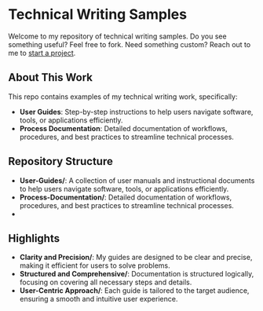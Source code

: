 # Technical Writing Samples

Welcome to my repository of technical writing samples. Do you see something useful? Feel free to fork. Need something custom? Reach out to me to [start a project](https://tiamcquaid.com/start-a-project).

## About This Work

This repo contains examples of my technical writing work, specifically:
- **User Guides**: Step-by-step instructions to help users navigate software, tools, or applications efficiently.
- **Process Documentation**: Detailed documentation of workflows, procedures, and best practices to streamline technical processes.

## Repository Structure

- **User-Guides/**: A collection of user manuals and instructional documents to help users navigate software, tools, or applications efficiently.
- **Process-Documentation/**: Detailed documentation of workflows, procedures, and best practices to streamline technical processes.
- 
## Highlights

- **Clarity and Precision/**: My guides are designed to be clear and precise, making it efficient for users to solve problems.
- **Structured and Comprehensive/**: Documentation is structured logically, focusing on covering all necessary steps and details.
- **User-Centric Approach/**: Each guide is tailored to the target audience, ensuring a smooth and intuitive user experience.
